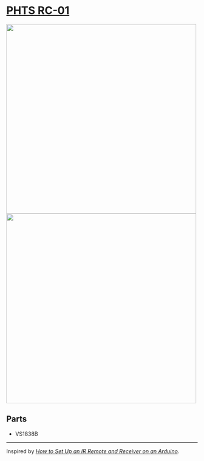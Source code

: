 # [PHTS RC-01]

<image width=500 src="../img/RC-01-circuit.png">

<image width=500 src="../img/RC-01-proto.jpg">

## Parts

- VS1838B

---

Inspired by _[How to Set Up an IR Remote and Receiver on an Arduino]_.

[phts rc-01]: ./RC-01.ino
[how to set up an ir remote and receiver on an arduino]: http://www.circuitbasics.com/arduino-ir-remote-receiver-tutorial/

